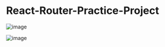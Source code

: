 # React-Router-Practice-Project
 
![image](https://user-images.githubusercontent.com/53437442/153443142-c81f7553-cbe2-48db-86ee-ff83441963c7.png)

![image](https://user-images.githubusercontent.com/53437442/153443819-9008e93d-e85c-4f4d-b861-a274fc55c581.png)
